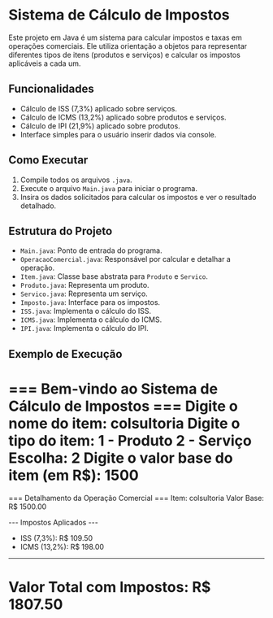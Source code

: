 # Sistema de Cálculo de Impostos

Este projeto em Java é um sistema para calcular impostos e taxas em operações comerciais. Ele utiliza orientação a objetos para representar diferentes tipos de itens (produtos e serviços) e calcular os impostos aplicáveis a cada um.

## Funcionalidades

- Cálculo de ISS (7,3%) aplicado sobre serviços.
- Cálculo de ICMS (13,2%) aplicado sobre produtos e serviços.
- Cálculo de IPI (21,9%) aplicado sobre produtos.
- Interface simples para o usuário inserir dados via console.

## Como Executar

1. Compile todos os arquivos `.java`.
2. Execute o arquivo `Main.java` para iniciar o programa.
3. Insira os dados solicitados para calcular os impostos e ver o resultado detalhado.

## Estrutura do Projeto

- `Main.java`: Ponto de entrada do programa.
- `OperacaoComercial.java`: Responsável por calcular e detalhar a operação.
- `Item.java`: Classe base abstrata para `Produto` e `Servico`.
- `Produto.java`: Representa um produto.
- `Servico.java`: Representa um serviço.
- `Imposto.java`: Interface para os impostos.
- `ISS.java`: Implementa o cálculo do ISS.
- `ICMS.java`: Implementa o cálculo do ICMS.
- `IPI.java`: Implementa o cálculo do IPI.

## Exemplo de Execução

=== Bem-vindo ao Sistema de Cálculo de Impostos ===
Digite o nome do item:
colsultoria
Digite o tipo do item:
1 - Produto
2 - Serviço
Escolha: 2
Digite o valor base do item (em R$):
1500
==============================================

=== Detalhamento da Operação Comercial ===
Item: colsultoria
Valor Base: R$ 1500.00

--- Impostos Aplicados ---
  - ISS (7,3%): R$ 109.50
  - ICMS (13,2%): R$ 198.00
----------------------------
Valor Total com Impostos: R$ 1807.50
==============================================

 

